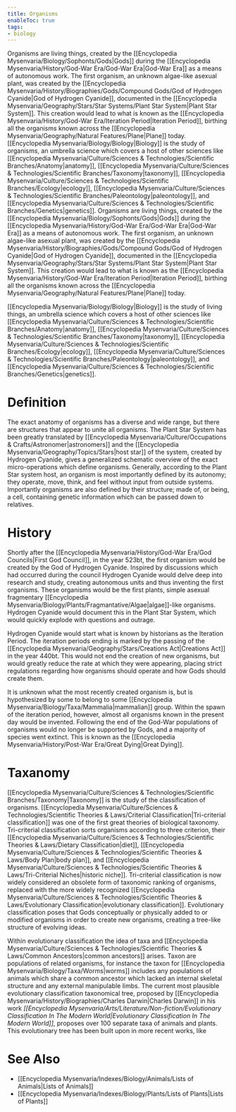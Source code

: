 ```yaml
---
title: Organisms
enableToc: true
tags:
- biology
---
```


Organisms are living things, created by the [[Encyclopedia Mysenvaria/Biology/Sophonts/Gods|Gods]] during the [[Encyclopedia Mysenvaria/History/God-War Era/God-War Era|God-War Era]] as a means of autonomous work. The first organism, an unknown algae-like asexual plant, was created by the [[Encyclopedia Mysenvaria/History/Biographies/Gods/Compound Gods/God of Hydrogen Cyanide|God of Hydrogen Cyanide]], documented in the [[Encyclopedia Mysenvaria/Geography/Stars/Star Systems/Plant Star System|Plant Star System]]. This creation would lead to what is known as the [[Encyclopedia Mysenvaria/History/God-War Era/Iteration Period|Iteration Period]], birthing all the organisms known across the [[Encyclopedia Mysenvaria/Geography/Natural Features/Plane|Plane]] today. [[Encyclopedia Mysenvaria/Biology/Biology|Biology]] is the study of organisms, an umbrella science which covers a host of other sciences like [[Encyclopedia Mysenvaria/Culture/Sciences & Technologies/Scientific Branches/Anatomy|anatomy]], [[Encyclopedia Mysenvaria/Culture/Sciences & Technologies/Scientific Branches/Taxonomy|taxonomy]], [[Encyclopedia Mysenvaria/Culture/Sciences & Technologies/Scientific Branches/Ecology|ecology]], [[Encyclopedia Mysenvaria/Culture/Sciences & Technologies/Scientific Branches/Paleontology|paleontology]], and [[Encyclopedia Mysenvaria/Culture/Sciences & Technologies/Scientific Branches/Genetics|genetics]].
Organisms are living things, created by the [[Encyclopedia Mysenvaria/Biology/Sophonts/Gods|Gods]] during the [[Encyclopedia Mysenvaria/History/God-War Era/God-War Era|God-War Era]] as a means of autonomous work. The first organism, an unknown algae-like asexual plant, was created by the [[Encyclopedia Mysenvaria/History/Biographies/Gods/Compound Gods/God of Hydrogen Cyanide|God of Hydrogen Cyanide]], documented in the [[Encyclopedia Mysenvaria/Geography/Stars/Star Systems/Plant Star System|Plant Star System]]. This creation would lead to what is known as the [[Encyclopedia Mysenvaria/History/God-War Era/Iteration Period|Iteration Period]], birthing all the organisms known across the [[Encyclopedia Mysenvaria/Geography/Natural Features/Plane|Plane]] today.

[[Encyclopedia Mysenvaria/Biology/Biology|Biology]] is the study of living things, an umbrella science which covers a host of other sciences like [[Encyclopedia Mysenvaria/Culture/Sciences & Technologies/Scientific Branches/Anatomy|anatomy]], [[Encyclopedia Mysenvaria/Culture/Sciences & Technologies/Scientific Branches/Taxonomy|taxonomy]], [[Encyclopedia Mysenvaria/Culture/Sciences & Technologies/Scientific Branches/Ecology|ecology]], [[Encyclopedia Mysenvaria/Culture/Sciences & Technologies/Scientific Branches/Paleontology|paleontology]], and [[Encyclopedia Mysenvaria/Culture/Sciences & Technologies/Scientific Branches/Genetics|genetics]].
# Definition
The exact anatomy of organisms has a diverse and wide range, but there are structures that appear to unite all organisms. The Plant Star System has been greatly translated by [[Encyclopedia Mysenvaria/Culture/Occupations & Crafts/Astronomer|astronomers]] and the [[Encyclopedia Mysenvaria/Geography/Topics/Stars|host star]] of the system, created by Hydrogen Cyanide, gives a generalized schematic overview of the exact micro-operations which define organisms. Generally, according to the Plant Star system host, an organism is most importantly defined by its autonomy; they operate, move, think, and feel without input from outside systems. Importantly organisms are also defined by their structure; made of, or being, a cell, containing genetic information which can be passed down to relatives.
# History
Shortly after the [[Encyclopedia Mysenvaria/History/God-War Era/God Councils|First God Council]], in the year 523bt, the first organism would be created by the God of Hydrogen Cyanide. Inspired by discussions which had occurred during the council Hydrogen Cyanide would delve deep into research and study, creating autonomous units and thus inventing the first organisms. These organisms would be the first plants, simple asexual fragmentary [[Encyclopedia Mysenvaria/Biology/Plants/Fragmantative/Algae|algae]]-like organisms. Hydrogen Cyanide would document this in the Plant Star System, which would quickly explode with questions and outrage.

Hydrogen Cyanide would start what is known by historians as the Iteration Period. The iteration periods ending is marked by the passing of the [[Encyclopedia Mysenvaria/Geography/Stars/Creations Act|Creations Act]] in the year 440bt. This would not end the creation of new organisms, but would greatly reduce the rate at which they were appearing, placing strict regulations regarding how organisms should operate and how Gods should create them.

It is unknown what the most recently created organism is, but is hypothesized by some to belong to some [[Encyclopedia Mysenvaria/Biology/Taxa/Mammalia|mammalian]] group. Within the spawn of the iteration period, however, almost all organisms known in the present day would be invented. Following the end of the God-War populations of organisms would no longer be supported by Gods, and a majority of species went extinct. This is known as the [[Encyclopedia Mysenvaria/History/Post-War Era/Great Dying|Great Dying]].
# Taxanomy
[[Encyclopedia Mysenvaria/Culture/Sciences & Technologies/Scientific Branches/Taxonomy|Taxonomy]] is the study of the classification of organisms. [[Encyclopedia Mysenvaria/Culture/Sciences & Technologies/Scientific Theories & Laws/Criterial Classification|Tri-criterial classification]] was one of the first great theories of biological taxonomy. Tri-criterial classification sorts organisms according to three criterion, their [[Encyclopedia Mysenvaria/Culture/Sciences & Technologies/Scientific Theories & Laws/Dietary Classification|diet]], [[Encyclopedia Mysenvaria/Culture/Sciences & Technologies/Scientific Theories & Laws/Body Plan|body plan]], and [[Encyclopedia Mysenvaria/Culture/Sciences & Technologies/Scientific Theories & Laws/Tri-Criterial Niches|historic niche]]. Tri-criterial classification is now widely considered an obsolete form of taxonomic ranking of organisms, replaced with the more widely recognized [[Encyclopedia Mysenvaria/Culture/Sciences & Technologies/Scientific Theories & Laws/Evolutionary Classification|evolutionary classification]]. Evolutionary classification poses that Gods conceptually or physically added to or modified organisms in order to create new organisms, creating a tree-like structure of evolving ideas. 

Within evolutionary classification the idea of taxa and [[Encyclopedia Mysenvaria/Culture/Sciences & Technologies/Scientific Theories & Laws/Common Ancestors|common ancestors]] arises. Taxon are populations of related organisms, for instance the taxon for [[Encyclopedia Mysenvaria/Biology/Taxa/Worms|worms]] includes any populations of animals which share a common ancestor which lacked an internal skeletal structure and any external manipulable limbs. The current most plausible evolutionary classification taxonomical tree, proposed by [[Encyclopedia Mysenvaria/History/Biographies/Charles Darwin|Charles Darwin]] in his work *[[Encyclopedia Mysenvaria/Arts/Literature/Non-fiction/Evolutionary Classification In The Modern World|Evolutionary Classification In The Modern World]]*, proposes over 100 separate taxa of animals and plants. This evolutionary tree has been built upon in more recent works, like  
# See Also
- [[Encyclopedia Mysenvaria/Indexes/Biology/Animals/Lists of Animals|Lists of Animals]]
- [[Encyclopedia Mysenvaria/Indexes/Biology/Plants/Lists of Plants|Lists of Plants]]